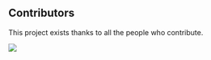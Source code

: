 ## Contributors

This project exists thanks to all the people who contribute. 

<a href="https://github.com/m121752332/tool_fglsqldebug/graphs/contributors"><img src="https://avatars.githubusercontent.com/u/45743812?s=400&u=3e682d4414cb5ca57079bb74219cce675e9e0639&v=4" /></a>